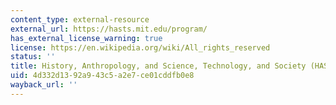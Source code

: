 ```yaml
---
content_type: external-resource
external_url: https://hasts.mit.edu/program/
has_external_license_warning: true
license: https://en.wikipedia.org/wiki/All_rights_reserved
status: ''
title: History, Anthropology, and Science, Technology, and Society (HASTS)
uid: 4d332d13-92a9-43c5-a2e7-ce01cddfb0e8
wayback_url: ''
---
```

